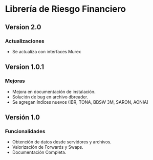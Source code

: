 Librería de Riesgo Financiero
=============================

## Version 2.0

### Actualizaciones

- Se actualiza con interfaces Murex


## Version 1.0.1

### Mejoras

- Mejora en documentación de instalación.
- Solución de bug en archivo dbreader.
- Se agregan índices nuevos (IBR, TONA, BBSW 3M, SARON, AONIA)

## Versión 1.0

### Funcionalidades

- Obtención de datos desde servidores y archivos.
- Valorización de Forwards y Swaps.
- Documentación Completa.
 
 